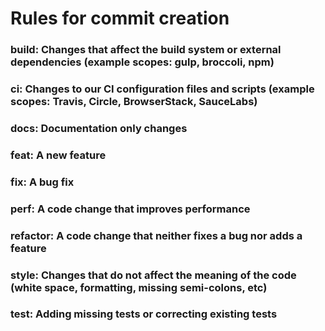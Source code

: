 # Rules for commit creation
### build: Changes that affect the build system or external dependencies (example scopes: gulp, broccoli, npm)   
### ci: Changes to our CI configuration files and scripts (example scopes: Travis, Circle, BrowserStack, SauceLabs) 
### docs: Documentation only changes    
### feat: A new feature 
### fix: A bug fix 
### perf: A code change that improves performance 
### refactor: A code change that neither fixes a bug nor adds a feature 
### style: Changes that do not affect the meaning of the code (white space, formatting, missing semi-colons, etc) 
### test: Adding missing tests or correcting existing tests

